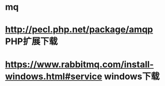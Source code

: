 # mq
# http://pecl.php.net/package/amqp PHP扩展下载
# https://www.rabbitmq.com/install-windows.html#service windows下载
